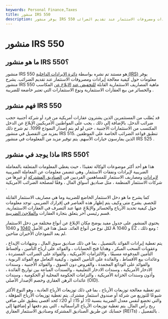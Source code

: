 ```yaml
---
keywords: Personal Finance,Taxes
title: منشور IRS 550
description: يوفر منشور IRS 550 معلومات حول كيفية التعامل مع إيرادات ومصروفات الاستثمار عند تقديم الضرائب.
---
```


# منشور IRS 550
## ما هو منشور IRS 550؟

منشور IRS 550 هو مستند تم نشره بواسطة [دائرة الإيرادات الداخلية (IRS)](/irs) يوفر معلومات حول كيفية معالجة إيرادات ومصروفات الاستثمار عند تقديم الضرائب. يشرح منشور IRS 550 ماهية المصاريف الاستثمارية القابلة [للتخفيض عند](/deductible) [الإبلاغ عن](/deductible) المكاسب والخسائر من بيع العقارات الاستثمارية ونوع الاستثمارات التي تعتبر خاضعة للضريبة .

## فهم منشور IRS 550

قد يُطلب من المستثمرين الذين يشترون عقارات أمريكية من فرد أو شركة أجنبية حجب ضرائب الدخل. بالإضافة إلى ذلك ، يجب على المواطنين الأمريكيين الإبلاغ عن الدخل المكتسب من الاستثمارات الأجنبية ، حتى لو لم يتم إصدار النموذج 1099. تم شرح ذلك بمزيد من التفصيل في منشور IRS 515. تنطبق قواعد الضرائب الخاصة على الموظفين الذين يمارسون خيارات الأسهم. يتم توفير مزيد من المعلومات في منشور IRS 525 .

## ماذا يوجد في منشور IRS 550؟

هذا هو أحد أكثر موضوعات الوكالة تعقيدًا ، حيث يغطي المعلومات المتعلقة بالمعاملة الضريبية لإيرادات ونفقات الاستثمار. وهي تتضمن معلومات عن المعاملة الضريبية [لإيرادات](/investmentincome) ومصاريف الاستثمار للمساهمين الفرديين في [الصناديق المشتركة](/mutualfund) أو غيرها من شركات الاستثمار المنظمة ، مثل صناديق أسواق المال ، وفقًا لمصلحة الضرائب الأمريكية .

كما يشرح ما هو دخل الاستثمار الخاضع للضريبة وما هي مصاريف الاستثمار القابلة للخصم. يشرح متى وكيف يتم إظهار هذه العناصر في إقرارك الضريبي. توجد معلومات حول كيفية تحديد الأرباح والخسائر والإبلاغ عنها عند التصرف في العقارات الاستثمارية. قسم رئيسي آخر يتعلق بتجارة العقارات [والملاجئ الضريبية](/taxshelter).

يحتوي المنشور على جدول مفيد يوضح مكان الإبلاغ عن أنواع مختلفة من دخل الاستثمار لكل نوع من أنواع العائد. شمل هذا في الأصل [1040](/1040) و 1040 A و 1040 EZ ؛ ومع ذلك ، لم يعد النموذجان الأخيران متاحين.

يتم تغطية إيرادات الفوائد بالتفصيل ، بما في ذلك صناديق سوق المال ، وشهادات الإيداع ، وعقوبات السحب المبكر ، وهدايا فتح الحسابات ، والفوائد على أرباح التأمين ، وأقساط التأمين المدفوعة مسبقًا ، والالتزامات الأمريكية ، والفوائد على الضرائب المستردة ، وعائدات بيع الأقساط ، والفائدة على التأمين العقود ، وكيفية التعامل مع الفوائد الربوية ، والفوائد على الودائع المجمدة ، والقروض دون السوق ، والفوائد الأجنبية ، وسندات الادخار الأمريكية ، وسندات الادخار التعليمية ، والسندات المباعة بين تواريخ الفائدة ، وأذون وسندات الخزانة الأمريكية ، والتزامات الحكومة المحلية أو الحكومية ، وسندات عائدات الرهن العقاري وخصم الإصدار الأصلي (OID).

تتم تغطية معالجة توزيعات الأرباح ، بما في ذلك توزيعات الأرباح العادية ، وهو النوع الأكثر شيوعًا للتوزيع من شركة أو صندوق استثمار مشترك. يتم تغطية توزيعات الأرباح المؤهلة ، والتي تخضع لنفس معدل الضريبة بنسبة 0٪ أو 15٪ أو 20٪ كحد أقصى ينطبق على صافي ربح رأس المال. يتم تغطية توزيعات الأرباح الرأسمالية ، التي يتم دفعها أو إضافتها إلى حسابك عن طريق الصناديق المشتركة وصناديق الاستثمار العقاري (REITs) ، بالتفصيل .


